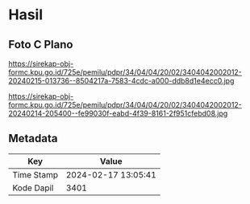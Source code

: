 # Hasil

## Foto C Plano

https://sirekap-obj-formc.kpu.go.id/725e/pemilu/pdpr/34/04/04/20/02/3404042002012-20240215-013736--8504217a-7583-4cdc-a000-ddb8d1e4ecc0.jpg

https://sirekap-obj-formc.kpu.go.id/725e/pemilu/pdpr/34/04/04/20/02/3404042002012-20240214-205400--fe99030f-eabd-4f39-8161-2f951cfebd08.jpg


## Metadata

| Key        | Value               |
| ---------- | ------------------- |
| Time Stamp | 2024-02-17 13:05:41 |
| Kode Dapil | 3401                |



